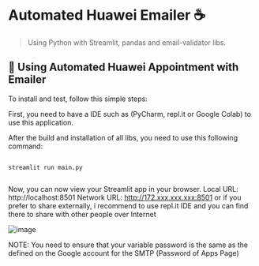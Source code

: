 # Automated Huawei Emailer ☕

> Using Python with Streamlit, pandas and email-validator libs.

## 🚀 Using Automated Huawei Appointment with Emailer

To install and test, follow this simple steps:

First, you need to have a IDE such as (PyCharm, repl.it or Google Colab) to use this application.

After the build and installation of all libs, you need to use this following command:

```

streamlit run main.py


```

Now, you can now view your Streamlit app in your browser. Local URL: http://localhost:8501 Network URL: http://172.xxx.xxx.xxx:8501
or if you prefer to share externally, i recommend to use repl.it IDE and you can find there to share with other people over Internet


![image](https://github.com/leandrotominay/AutomatedEmailer/assets/51417233/7c70db68-7478-4732-a136-087c13f8e014)

NOTE: You need to ensure that your variable password is the same as the defined on the Google account for the SMTP (Password of Apps Page)

